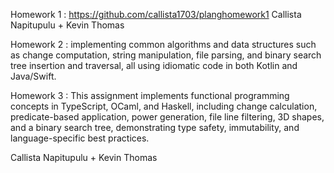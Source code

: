Homework 1 : https://github.com/callista1703/planghomework1 Callista Napitupulu + Kevin Thomas

Homework 2 : implementing common algorithms and data structures such as change computation, string manipulation, file parsing, and binary search tree insertion and traversal, all using idiomatic code in both Kotlin and Java/Swift.

Homework 3 : This assignment implements functional programming concepts in TypeScript, OCaml, and Haskell, including change calculation, predicate-based application, power generation, file line filtering, 3D shapes, and a binary search tree, demonstrating type safety, immutability, and language-specific best practices.

Callista Napitupulu + Kevin Thomas
